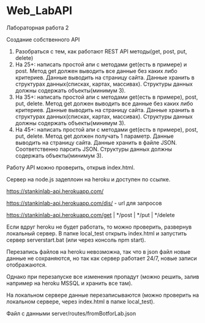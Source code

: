 # Web_LabAPI
Лабораторная работа 2

Создание собственного API

1. Разобраться с тем, как работают REST API методы(get, post, put, delete)
2. На 25+: написать простой апи с методами get(есть в примере) и post. Метод get должен выводить все данные без каких либо критериев. Данные выводить на страницу сайта. Данные хранить в структурах данных(списках, картах, массивах). Структуры данных должны содержать объекты(минимум 3).
3. На 35+: написать простой апи с методами get(есть в примере), post, put, delete. Метод get должен выводить все данные без каких либо критериев. Данные выводить на страницу сайта. Данные хранить в структурах данных(списках, картах, массивах). Структуры данных должны содержать объекты(минимум 3).
4. На 45+: написать простой апи с методами get(есть в примере), post, put, delete. Метод get должен получать 1 параметр. Данные выводить на страницу сайта. Данные хранить в файле JSON. Соответственно парсить JSON. Структуры данных должны содержать объекты(минимум 3).

Работу API можно проверить, открыв index.html.

Сервер на node.js задеплоин на heroku и доступен по ссылке.

https://stankinlab-api.herokuapp.com/

https://stankinlab-api.herokuapp.com/dis/ - url для запросов

https://stankinlab-api.herokuapp.com/get | */post | */put | */delete

Если вдруг heroku не будет работать, то можно проверить, развернув локальный сервер. В папке local_test открыть index.html и запустить сервер serverstart.bat (или через консоль npm start).

Перезапись файлов на heroku невозможна, так что в json файл новые данные не сохраняются, но так как сервер работает 24/7, новые записи отображаются.

Однако при перезапуске все изменения пропадут (можно решить, залив например на heroku MSSQL и хранить все там).

На локальном сервере данные перезаписываются (можно проверить на локальном сервере, через index.html в папке local_test).

Файл с данными server/routes/fromBotforLab.json
